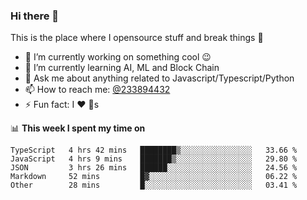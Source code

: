### Hi there 👋

<!--
**a233894432/a233894432** is a ✨ _special_ ✨ repository because its `README.md` (this file) appears on your GitHub profile.

Here are some ideas to get you started:

- 🔭 I’m currently working on ...
- 🌱 I’m currently learning ...
- 👯 I’m looking to collaborate on ...
- 🤔 I’m looking for help with ...
- 💬 Ask me about ...
- 📫 How to reach me: ...
- 😄 Pronouns: ...
- ⚡ Fun fact: ...
-->
 
 
This is the place where I opensource stuff and break things :rofl:

- 🔭 I’m currently working on something cool :wink:
- 🌱 I’m currently learning AI, ML and Block Chain
- 💬 Ask me about anything related to Javascript/Typescript/Python
- 📫 How to reach me: [@233894432](https://twitter.com/233894432)
- ⚡ Fun fact: I :heart: :dog:s

📊 **This week I spent my time on**
<!--START_SECTION:waka-->

```text
TypeScript   4 hrs 42 mins   ████████▒░░░░░░░░░░░░░░░░   33.66 %
JavaScript   4 hrs 9 mins    ███████▒░░░░░░░░░░░░░░░░░   29.80 %
JSON         3 hrs 26 mins   ██████░░░░░░░░░░░░░░░░░░░   24.56 %
Markdown     52 mins         █▓░░░░░░░░░░░░░░░░░░░░░░░   06.22 %
Other        28 mins         █░░░░░░░░░░░░░░░░░░░░░░░░   03.41 %
```

<!--END_SECTION:waka-->
